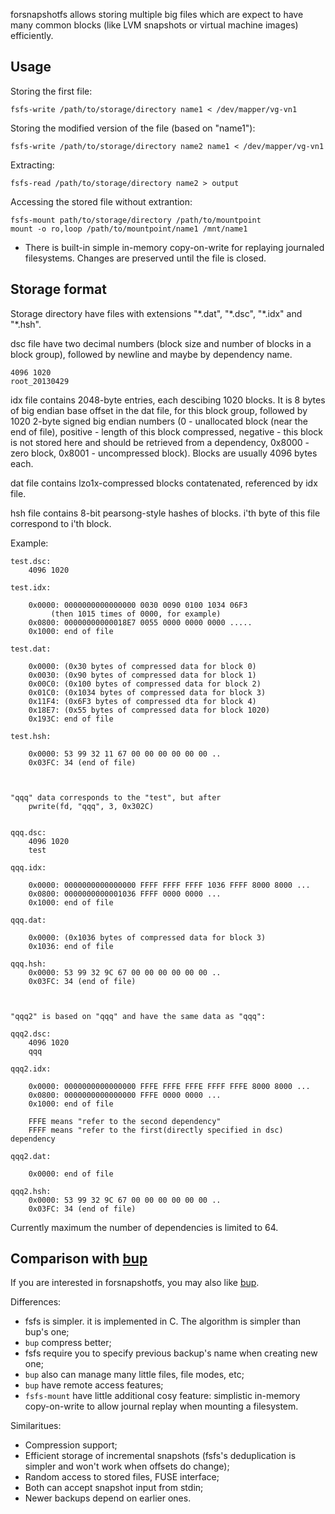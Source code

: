 forsnapshotfs allows storing multiple big files which are expect to have many common blocks (like LVM snapshots or virtual machine images) efficiently.

Usage
---

Storing the first file:

    fsfs-write /path/to/storage/directory name1 < /dev/mapper/vg-vn1
    
Storing the modified version of the file (based on "name1"):

    fsfs-write /path/to/storage/directory name2 name1 < /dev/mapper/vg-vn1

Extracting:

    fsfs-read /path/to/storage/directory name2 > output
    
Accessing the stored file without extrantion:

    fsfs-mount path/to/storage/directory /path/to/mountpoint
    mount -o ro,loop /path/to/mountpoint/name1 /mnt/name1
    
* There is built-in simple in-memory copy-on-write for replaying 
journaled filesystems. Changes are preserved until the file is closed.

Storage format
---

Storage directory have files with extensions "\*.dat", "\*.dsc", "\*.idx" and "\*.hsh".

dsc file have two decimal numbers (block size and number of blocks in a block group), followed by newline and maybe by dependency name.

    4096 1020
    root_20130429

idx file contains 2048-byte entries, 
each descibing 1020 blocks. It is 8 bytes of big endian base 
offset in the dat file, for this block group, followed by 1020 2-byte 
signed big endian numbers (0 - unallocated block (near the end of file), 
positive - length of this block compressed, negative - this block is 
not stored here and should be retrieved from a dependency, 0x8000 - 
zero block, 0x8001 - uncompressed block). Blocks are usually 4096 bytes each.

dat file contains lzo1x-compressed blocks contatenated, referenced by idx file.

hsh file contains 8-bit pearsong-style hashes of blocks. i'th byte of 
this file correspond to i'th block.

Example:

    test.dsc:
        4096 1020

    test.idx:

        0x0000: 0000000000000000 0030 0090 0100 1034 06F3
             (then 1015 times of 0000, for example)
        0x0800: 00000000000018E7 0055 0000 0000 0000 .....
        0x1000: end of file
        
    test.dat:
    
        0x0000: (0x30 bytes of compressed data for block 0)
        0x0030: (0x90 bytes of compressed data for block 1)
        0x00C0: (0x100 bytes of compressed data for block 2)
        0x01C0: (0x1034 bytes of compressed data for block 3)
        0x11F4: (0x6F3 bytes of compressed dta for block 4)
        0x18E7: (0x55 bytes of compressed data for block 1020)
        0x193C: end of file
        
    test.hsh:
    
        0x0000: 53 99 32 11 67 00 00 00 00 00 00 .. 
        0x03FC: 34 (end of file)
        
    
        
    "qqq" data corresponds to the "test", but after 
        pwrite(fd, "qqq", 3, 0x302C)
        
        
    qqq.dsc:
        4096 1020
        test
        
    qqq.idx:
    
        0x0000: 0000000000000000 FFFF FFFF FFFF 1036 FFFF 8000 8000 ...
        0x0800: 0000000000001036 FFFF 0000 0000 ...
        0x1000: end of file
        
    qqq.dat:
    
        0x0000: (0x1036 bytes of compressed data for block 3)
        0x1036: end of file
       
    qqq.hsh:
        0x0000: 53 99 32 9C 67 00 00 00 00 00 00 .. 
        0x03FC: 34 (end of file)

    
        
    "qqq2" is based on "qqq" and have the same data as "qqq":
    
    qqq2.dsc:
        4096 1020
        qqq
        
    qqq2.idx:
    
        0x0000: 0000000000000000 FFFE FFFE FFFE FFFF FFFE 8000 8000 ...
        0x0800: 0000000000000000 FFFE 0000 0000 ...
        0x1000: end of file
        
        FFFE means "refer to the second dependency"
        FFFF means "refer to the first(directly specified in dsc) dependency
        
    qqq2.dat:
    
        0x0000: end of file
       
    qqq2.hsh:
        0x0000: 53 99 32 9C 67 00 00 00 00 00 00 .. 
        0x03FC: 34 (end of file)
    
Currently maximum the number of dependencies is limited to 64.

Comparison with [bup](https://github.com/bup/bup)
---
If you are interested in forsnapshotfs, you may also like [bup](https://github.com/bup/bup).

Differences:

* fsfs is simpler. it is implemented in C. The algorithm is simpler than bup's one;
* `bup` compress better;
* fsfs require you to specify previous backup's name when creating new one;
* `bup` also can manage many little files, file modes, etc;
* `bup` have remote access features;
* `fsfs-mount` have little additional cosy feature: simplistic in-memory copy-on-write to allow journal replay when mounting a filesystem.

Similaritues:

* Compression support;
* Efficient storage of incremental snapshots (fsfs's deduplication is simpler and won't work when offsets do change);
* Random access to stored files, FUSE interface;
* Both can accept snapshot input from stdin;
* Newer backups depend on earlier ones.
